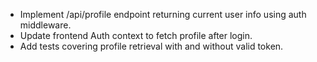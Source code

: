 - Implement /api/profile endpoint returning current user info using auth middleware.
- Update frontend Auth context to fetch profile after login.
- Add tests covering profile retrieval with and without valid token.
